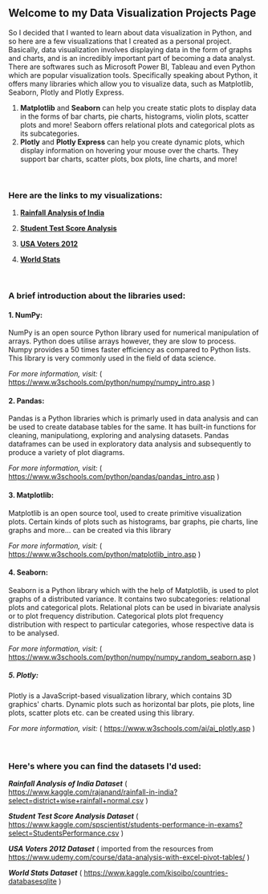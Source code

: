 ## Welcome to my Data Visualization Projects Page

So I decided that I wanted to learn about data visualization in Python, and so here are a few visualizations that I created as a personal project. Basically, data visualization involves displaying data in the form of graphs and charts, and is an incredibly important part of becoming a data analyst. There are softwares such as Microsoft Power BI, Tableau and even Python which are popular visualization tools. Specifically speaking about Python, it offers many libraries which allow you to visualize data, such as Matplotlib, Seaborn, Plotly and Plotly Express. 

1. **Matplotlib** and **Seaborn** can help you create static plots to display data in the forms of bar charts, pie charts, histograms, violin plots, scatter plots and more!          Seaborn offers relational plots and categorical plots as its subcategories.
2. **Plotly** and **Plotly Express** can help you create dynamic plots, which display information on hovering your mouse over the charts. They support bar charts, scatter plots,      box plots, line charts, and more!
<br />

### Here are the links to my visualizations:

1. [**Rainfall Analysis of India**](https://janhavi-2001.github.io/Data-Visualizations-using-Python-MasterClass/Rainfall%20Analysis%20of%20India/index.html)

2. [**Student Test Score Analysis**](https://janhavi-2001.github.io/Data-Visualizations-using-Python-MasterClass/Student%20Education%20Analysis/index.html)

3. [**USA Voters 2012**](https://janhavi-2001.github.io/Data-Visualizations-using-Python-MasterClass/USA%20Voters%202012/index.html)

4. [**World Stats**](https://janhavi-2001.github.io/Data-Visualizations-using-Python-MasterClass/World%20Stats/index.html)
<br />

### A brief introduction about the libraries used:

#### 1. NumPy:
NumPy is an open source Python library used for numerical manipulation of arrays. Python does utilise arrays however, they are slow to process.
Numpy provides a 50 times faster efficiency as compared to Python lists. This library is very commonly used in the field of data science.

*_For more information, visit:_* ( https://www.w3schools.com/python/numpy/numpy_intro.asp )

#### 2. Pandas:
Pandas is a Python libraries which is primarly used in data analysis and can be used to create database tables for the same.
It has built-in functions for cleaning, manipulationg, exploring and analysing datasets. Pandas dataframes can be used
in exploratory data analysis and subsequently to produce a variety of plot diagrams.

*_For more information, visit:_* ( https://www.w3schools.com/python/pandas/pandas_intro.asp )

#### 3. Matplotlib:
Matplotlib is an open source tool, used to create primitive visualization plots. Certain kinds of plots such as histograms,
bar graphs, pie charts, line graphs and more... can be created via this library

*_For more information, visit:_* ( https://www.w3schools.com/python/matplotlib_intro.asp )

#### 4. Seaborn:
Seaborn is a Python library which with the help of Matplotlib, is used to plot graphs of a distributed variance.
It contains two subcategories: relational plots and categorical plots. Relational plots can be used in bivariate analysis
or to plot frequency distribution. Categorical plots plot frequency distribution with respect to particular categories, whose
respective data is to be analysed.

*_For more information, visit:_* ( https://www.w3schools.com/python/numpy/numpy_random_seaborn.asp )

##### 5. Plotly: 
Plotly is a JavaScript-based visualization library, which contains 3D graphics' charts. Dynamic plots such as horizontal bar plots,
pie plots, line plots, scatter plots etc. can be created using this library.

*_For more information, visit:_* ( https://www.w3schools.com/ai/ai_plotly.asp )
<br />
<br />
<br />

### Here's where you can find the datasets I'd used:

**_Rainfall Analysis of India Dataset_**
  ( https://www.kaggle.com/rajanand/rainfall-in-india?select=district+wise+rainfall+normal.csv )
  
**_Student Test Score Analysis Dataset_**
  ( https://www.kaggle.com/spscientist/students-performance-in-exams?select=StudentsPerformance.csv )
  
**_USA Voters 2012 Dataset_**
  ( imported from the resources from https://www.udemy.com/course/data-analysis-with-excel-pivot-tables/ )
  
**_World Stats Dataset_**
  ( https://www.kaggle.com/kisoibo/countries-databasesqlite )
<br />
